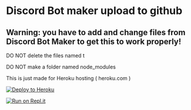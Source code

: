 #  Discord Bot maker upload to github

## Warning: you have to add and change files from Discord Bot Maker to get this to work properly!

DO NOT delete the files named t

DO NOT make a folder named node_modules

This is just made for Heroku hosting ( heroku.com )

[![Deploy to Heroku](https://www.herokucdn.com/deploy/button.svg)](https://heroku.com/deploy?template=https://github.com/Searchcat37/Discord-Bot-maker-upload-to-github-template-moded-Heroku)

[![Run on Repl.it](https://repl.it/badge/github/Searchcat37/Discord-Bot-maker-upload-to-github-template-moded-Heroku)](https://repl.it/github/Searchcat37/Discord-Bot-maker-upload-to-github-template-moded-Heroku)
